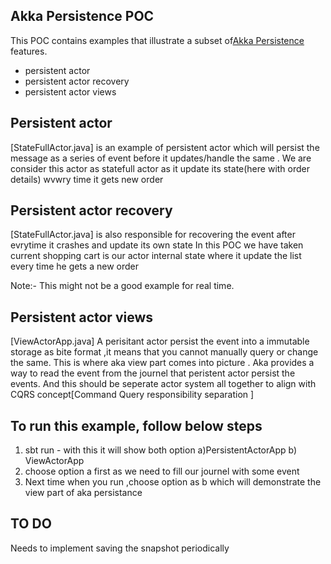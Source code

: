 ## Akka Persistence POC

This POC contains examples that illustrate a subset of[Akka Persistence](http://doc.akka.io/docs/akka/2.5/java/persistence.html) features.

- persistent actor
- persistent actor recovery
- persistent actor views

## Persistent actor

[StateFullActor.java] is an example of persistent actor which will persist the message as a series of event before it updates/handle the same . We are consider this actor as statefull actor as it update its state(here with order details) wvwry time it gets new order


## Persistent actor recovery

[StateFullActor.java] is also responsible for recovering the event after evrytime it crashes and update its own state
In this POC we have taken current shopping cart is our actor internal state where it update the list every time he gets a new order

Note:- This might not be a good example for real time.

## Persistent actor views

[ViewActorApp.java] A perisitant actor persist the event into a immutable storage as bite format ,it means that you cannot manually query  or change the same. This is where aka view part comes into picture . Aka provides a way to read the event from the journel that peristent actor persist the events. And this should be seperate actor system all together to align with CQRS concept[Command Query responsibility separation  ]


To run this example, follow below steps
------------------------------------------------------
1) sbt run - with this it will show both option a)PersistentActorApp b) ViewActorApp
2) choose option a first as we need to fill our journel with some event
3) Next time when you run ,choose option as b which will demonstrate the view part of aka persistance


TO DO
--------------
Needs to implement saving the snapshot periodically 
